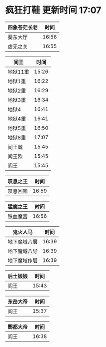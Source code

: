 # 疯狂打鞋 更新时间 17:07

| 四象苍茫长老   | 时间    |
|--------|-------|
| 葵东大厅 | 16:56 |
| 虚无之关 | 16:55 |

| 间王   | 时间    |
|--------|-------|
| 地狱11重 | 15:26 |
| 地狱1重 | 16:22 |
| 地狱2重 | 16:29 |
| 地狱3重 | 16:34 |
| 地狱4 | 16:41 |
| 地狱4重 | 16:41 |
| 地狱5重 | 16:50 |
| 地狱8重 | 17:07 |
| 间王兢 | 15:45 |
| 闻王欧 | 15:45 |
| 阎王 | 15:45 |

| 叹息之王   | 时间    |
|--------|-------|
| 叹息回廊 | 16:59 |

| 猛魔之王   | 时间    |
|--------|-------|
| 铁血魔宫 | 16:56 |

| 鬼火人马   | 时间    |
|--------|-------|
| 地下魔域八层 | 16:39 |
| 地下魔域八导 | 16:39 |
| 地下魔域作层 | 16:39 |

| 后土娘娘   | 时间    |
|--------|-------|
| 阎王 | 15:43 |

| 东岳大帝   | 时间    |
|--------|-------|
| 阎王 | 15:37 |

| 酆都大帝   | 时间    |
|--------|-------|
| 阎王 | 16:38 |
